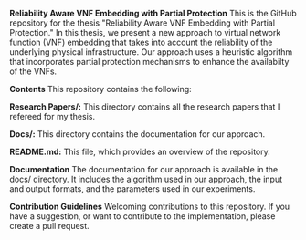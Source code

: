 **Reliability Aware VNF Embedding with Partial Protection**
This is the GitHub repository for the thesis "Reliability Aware VNF Embedding with Partial Protection." In this thesis, we present a new approach to virtual network function (VNF) embedding that takes into account the reliability of the underlying physical infrastructure. Our approach uses a heuristic algorithm that incorporates partial protection mechanisms to enhance the availabilty of the VNFs.

**Contents**
This repository contains the following:

**Research Papers/:** This directory contains all the research papers that I refereed for my thesis. 

**Docs/:** This directory contains the documentation for our approach.

**README.md:** This file, which provides an overview of the repository.

**Documentation**
The documentation for our approach is available in the docs/ directory. It includes the algorithm used in our approach, the input and output formats, and the parameters used in our experiments.

**Contribution Guidelines**
Welcoming contributions to this repository. If you have a suggestion, or want to contribute to the implementation, please create a pull request.
